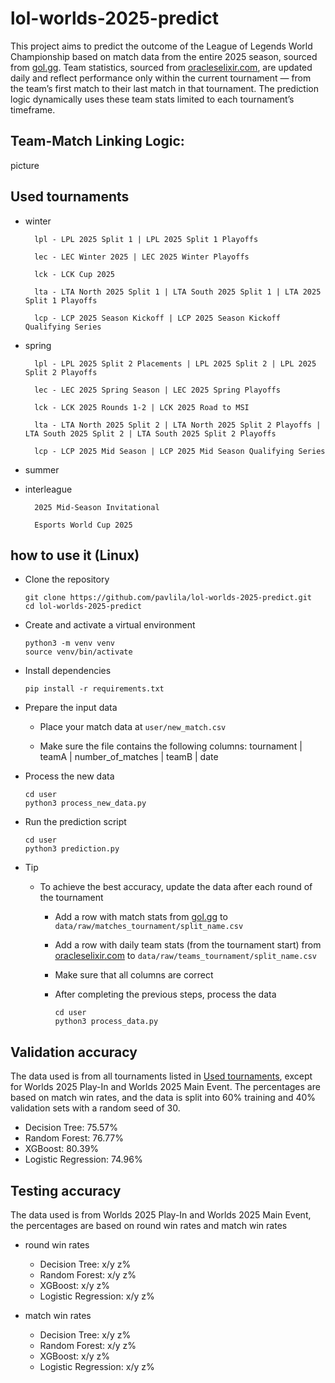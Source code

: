 # lol-worlds-2025-predict

This project aims to predict the outcome of the League of Legends World Championship based on match data from the entire 2025 season, sourced from [gol.gg](https://gol.gg/). Team statistics, sourced from [oracleselixir.com](https://oracleselixir.com/), are updated daily and reflect performance only within the current tournament — from the team’s first match to their last match in that tournament. The prediction logic dynamically uses these team stats limited to each tournament’s timeframe.

## Team-Match Linking Logic:

picture

## Used tournaments

- winter

        lpl - LPL 2025 Split 1 | LPL 2025 Split 1 Playoffs

        lec - LEC Winter 2025 | LEC 2025 Winter Playoffs

        lck - LCK Cup 2025

        lta - LTA North 2025 Split 1 | LTA South 2025 Split 1 | LTA 2025 Split 1 Playoffs

        lcp - LCP 2025 Season Kickoff | LCP 2025 Season Kickoff Qualifying Series

- spring

        lpl - LPL 2025 Split 2 Placements | LPL 2025 Split 2 | LPL 2025 Split 2 Playoffs
    
        lec - LEC 2025 Spring Season | LEC 2025 Spring Playoffs

        lck - LCK 2025 Rounds 1-2 | LCK 2025 Road to MSI

        lta - LTA North 2025 Split 2 | LTA North 2025 Split 2 Playoffs | LTA South 2025 Split 2 | LTA South 2025 Split 2 Playoffs

        lcp - LCP 2025 Mid Season | LCP 2025 Mid Season Qualifying Series

- summer

- interleague

        2025 Mid-Season Invitational

        Esports World Cup 2025

## how to use it (Linux)

- Clone the repository

      git clone https://github.com/pavlila/lol-worlds-2025-predict.git
      cd lol-worlds-2025-predict
        
- Create and activate a virtual environment
  
      python3 -m venv venv
      source venv/bin/activate

- Install dependencies

      pip install -r requirements.txt
  
- Prepare the input data
  
  - Place your match data at `user/new_match.csv`
    
  - Make sure the file contains the following columns: tournament | teamA | number_of_matches | teamB | date
 
- Process the new data

      cd user
      python3 process_new_data.py

- Run the prediction script

      cd user
      python3 prediction.py

- Tip

  - To achieve the best accuracy, update the data after each round of the tournament

    - Add a row with match stats from [gol.gg](https://gol.gg/) to `data/raw/matches_tournament/split_name.csv`

    - Add a row with daily team stats (from the tournament start) from [oracleselixir.com](https://oracleselixir.com/) to `data/raw/teams_tournament/split_name.csv`
   
    - Make sure that all columns are correct
   
    - After completing the previous steps, process the data

          cd user
          python3 process_data.py

## Validation accuracy

The data used is from all tournaments listed in [Used tournaments](#used-tournaments), except for Worlds 2025 Play-In and Worlds 2025 Main Event. The percentages are based on match win rates, and the data is split into 60% training and 40% validation sets with a random seed of 30.

- Decision Tree: 75.57%
- Random Forest: 76.77%
- XGBoost: 80.39%
- Logistic Regression: 74.96%

## Testing accuracy

The data used is from Worlds 2025 Play-In and Worlds 2025 Main Event, the percentages are based on round win rates and match win rates

- round win rates

  - Decision Tree: x/y z%
  - Random Forest: x/y z%
  - XGBoost: x/y z%
  - Logistic Regression: x/y z%

- match win rates

  - Decision Tree: x/y z%
  - Random Forest: x/y z%
  - XGBoost: x/y z%
  - Logistic Regression: x/y z%
